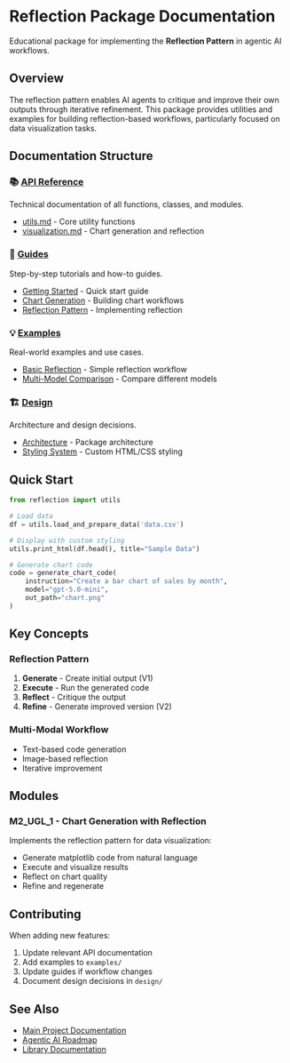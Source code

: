 # Reflection Package Documentation

Educational package for implementing the **Reflection Pattern** in agentic AI workflows.

## Overview

The reflection pattern enables AI agents to critique and improve their own outputs through iterative refinement. This package provides utilities and examples for building reflection-based workflows, particularly focused on data visualization tasks.

## Documentation Structure

### 📚 [API Reference](api/)
Technical documentation of all functions, classes, and modules.

- [utils.md](api/utils.md) - Core utility functions
- [visualization.md](api/visualization.md) - Chart generation and reflection

### 📖 [Guides](guides/)
Step-by-step tutorials and how-to guides.

- [Getting Started](guides/getting-started.md) - Quick start guide
- [Chart Generation](guides/chart-generation.md) - Building chart workflows
- [Reflection Pattern](guides/reflection-pattern.md) - Implementing reflection

### 💡 [Examples](examples/)
Real-world examples and use cases.

- [Basic Reflection](examples/basic-reflection.md) - Simple reflection workflow
- [Multi-Model Comparison](examples/multi-model-comparison.md) - Compare different models

### 🏗️ [Design](design/)
Architecture and design decisions.

- [Architecture](design/architecture.md) - Package architecture
- [Styling System](design/styling-system.md) - Custom HTML/CSS styling

## Quick Start

```python
from reflection import utils

# Load data
df = utils.load_and_prepare_data('data.csv')

# Display with custom styling
utils.print_html(df.head(), title="Sample Data")

# Generate chart code
code = generate_chart_code(
    instruction="Create a bar chart of sales by month",
    model="gpt-5.0-mini",
    out_path="chart.png"
)
```

## Key Concepts

### Reflection Pattern
1. **Generate** - Create initial output (V1)
2. **Execute** - Run the generated code
3. **Reflect** - Critique the output
4. **Refine** - Generate improved version (V2)

### Multi-Modal Workflow
- Text-based code generation
- Image-based reflection
- Iterative improvement

## Modules

### M2_UGL_1 - Chart Generation with Reflection
Implements the reflection pattern for data visualization:
- Generate matplotlib code from natural language
- Execute and visualize results
- Reflect on chart quality
- Refine and regenerate

## Contributing

When adding new features:
1. Update relevant API documentation
2. Add examples to `examples/`
3. Update guides if workflow changes
4. Document design decisions in `design/`

## See Also

- [Main Project Documentation](../../docs/)
- [Agentic AI Roadmap](../../docs/AGENTIC_ROADMAP.md)
- [Library Documentation](../../docs/libraries/)
